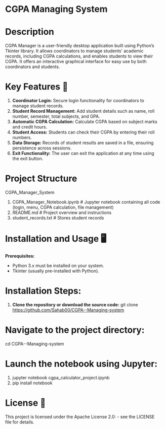 # CGPA Managing System

# Description
CGPA Manager is a user-friendly desktop application built using Python’s Tkinter library. It allows coordinators to manage students' academic records, including CGPA calculations, and enables students to view their CGPA. It offers an interactive graphical interface for easy use by both coordinators and students.

# Key Features 🎉
1) **Coordinator Login:** Secure login functionality for coordinators to manage student records.
2) **Student Record Management:** Add student details such as name, roll number, semester, total subjects, and GPA.
3) **Automatic CGPA Calculation:** Calculate CGPA based on subject marks and credit hours.
4) **Student Access:** Students can check their CGPA by entering their roll numbers.
5) **Data Storage:** Records of student results are saved in a file, ensuring persistence across sessions.
6) **Exit Functionality:** The user can exit the application at any time using the exit button.

# Project Structure 
CGPA_Manager_System
1) CGPA_Manager_Notebook.ipynb  # Jupyter notebook containing all code (login, menu, CGPA calculation, file management)
2) README.md                    # Project overview and instructions
3) student_records.txt          # Stores student records
   
# Installation and Usage 🖥️

**Prerequisites:**
- Python 3.x must be installed on your system.
- Tkinter (usually pre-installed with Python).

# Installation Steps:

1. **Clone the repository or download the source code:**
git clone https://github.com/Sahab00/CGPA--Managing-system

# Navigate to the project directory:
cd CGPA--Managing-system

# Launch the notebook using Jupyter:
1) jupyter notebook cgpa_calculator_project.ipynb
2) pip install notebook


# License 📄
This project is licensed under the Apache License 2.0: - see the LICENSE file for details.
